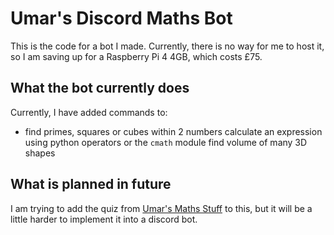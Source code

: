
# Umar's Discord Maths Bot

This is the code for a bot I made. Currently, there is no way for me to host it,
so I am saving up for a Raspberry Pi 4 4GB, which costs £75.

## What the bot currently does

Currently, I have added commands to:

* find primes, squares or cubes within 2 numbers
calculate an expression using python operators or the `cmath` module
find volume of many 3D shapes

## What is planned in future

I am trying to add the quiz from [Umar's Maths Stuff](https://github.com/noneofyourbusiness1415252/Maths-stuff) to this, but it will be a little harder to implement it into a discord bot.
